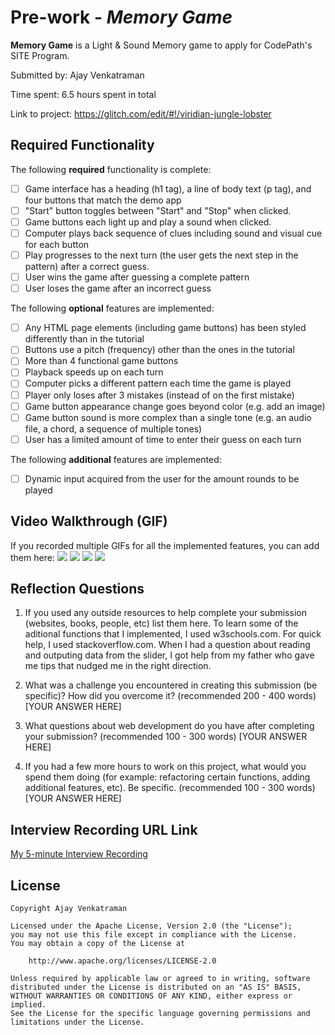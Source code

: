 # Pre-work - _Memory Game_

**Memory Game** is a Light & Sound Memory game to apply for CodePath's SITE Program.

Submitted by: Ajay Venkatraman

Time spent: 6.5 hours spent in total

Link to project: https://glitch.com/edit/#!/viridian-jungle-lobster

## Required Functionality

The following **required** functionality is complete:

- [ ] Game interface has a heading (h1 tag), a line of body text (p tag), and four buttons that match the demo app
- [ ] "Start" button toggles between "Start" and "Stop" when clicked.
- [ ] Game buttons each light up and play a sound when clicked.
- [ ] Computer plays back sequence of clues including sound and visual cue for each button
- [ ] Play progresses to the next turn (the user gets the next step in the pattern) after a correct guess.
- [ ] User wins the game after guessing a complete pattern
- [ ] User loses the game after an incorrect guess

The following **optional** features are implemented:

- [ ] Any HTML page elements (including game buttons) has been styled differently than in the tutorial
- [ ] Buttons use a pitch (frequency) other than the ones in the tutorial
- [ ] More than 4 functional game buttons
- [ ] Playback speeds up on each turn
- [ ] Computer picks a different pattern each time the game is played
- [ ] Player only loses after 3 mistakes (instead of on the first mistake)
- [ ] Game button appearance change goes beyond color (e.g. add an image)
- [ ] Game button sound is more complex than a single tone (e.g. an audio file, a chord, a sequence of multiple tones)
- [ ] User has a limited amount of time to enter their guess on each turn

The following **additional** features are implemented:

- [ ] Dynamic input acquired from the user for the amount rounds to be played

## Video Walkthrough (GIF)

If you recorded multiple GIFs for all the implemented features, you can add them here:
![](https://tinyurl.com/game-win)
![](https://tinyurl.com/game-timeout)
![](https://tinyurl.com/game-strikes)
![](https://tinyurl.com/game-slider)

## Reflection Questions

1. If you used any outside resources to help complete your submission (websites, books, people, etc) list them here.
   To learn some of the aditional functions that I implemented, I used w3schools.com. For quick help, I used stackoverflow.com.
   When I had a question about reading and outputing data from the slider, I got help from my father who gave me tips that nudged me in the right direction.

2. What was a challenge you encountered in creating this submission (be specific)? How did you overcome it? (recommended 200 - 400 words)
   [YOUR ANSWER HERE]

3. What questions about web development do you have after completing your submission? (recommended 100 - 300 words)
   [YOUR ANSWER HERE]

4. If you had a few more hours to work on this project, what would you spend them doing (for example: refactoring certain functions, adding additional features, etc). Be specific. (recommended 100 - 300 words)
   [YOUR ANSWER HERE]

## Interview Recording URL Link

[My 5-minute Interview Recording](your-link-here)

## License

    Copyright Ajay Venkatraman

    Licensed under the Apache License, Version 2.0 (the "License");
    you may not use this file except in compliance with the License.
    You may obtain a copy of the License at

        http://www.apache.org/licenses/LICENSE-2.0

    Unless required by applicable law or agreed to in writing, software
    distributed under the License is distributed on an "AS IS" BASIS,
    WITHOUT WARRANTIES OR CONDITIONS OF ANY KIND, either express or implied.
    See the License for the specific language governing permissions and
    limitations under the License.
